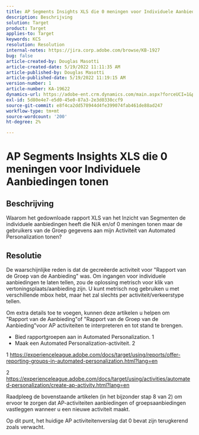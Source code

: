 ```yaml
---
title: AP Segments Insights XLS die 0 meningen voor Individuele Aanbiedingen tonen
description: Beschrijving
solution: Target
product: Target
applies-to: Target
keywords: KCS
resolution: Resolution
internal-notes: https://jira.corp.adobe.com/browse/KB-1927
bug: false
article-created-by: Douglas Masotti
article-created-date: 5/19/2022 11:11:35 AM
article-published-by: Douglas Masotti
article-published-date: 5/19/2022 11:19:15 AM
version-number: 1
article-number: KA-19622
dynamics-url: https://adobe-ent.crm.dynamics.com/main.aspx?forceUCI=1&pagetype=entityrecord&etn=knowledgearticle&id=b14ad66f-64d7-ec11-a7b5-000d3a3add22
exl-id: 5d80e4e7-e5d0-45e0-87a3-2e3d0330ccf9
source-git-commit: e8f4ca2dd578944d4fe399074fab461de88ad247
workflow-type: tm+mt
source-wordcount: '200'
ht-degree: 2%

---
```


# AP Segments Insights XLS die 0 meningen voor Individuele Aanbiedingen tonen

## Beschrijving


Waarom het gedownloade rapport XLS van het Inzicht van Segmenten de individuele aanbiedingen heeft die N/A en/of 0 meningen tonen maar de gebruikers van de Groep gegevens aan mijn Activiteit van Automated Personalization tonen?


## Resolutie


De waarschijnlijke reden is dat de gecreëerde activiteit voor &quot;Rapport van de Groep van de Aanbieding&quot; was. Om ingangen voor individuele aanbiedingen te laten tellen, zou de oplossing metrisch voor klik van vertoningsplaats/aanbieding zijn. U kunt metrisch nog gebruiken u met verschillende mbox hebt, maar het zal slechts per activiteit/verkeerstype tellen.

Om extra details toe te voegen, kunnen deze artikelen u helpen om &quot;Rapport van de Aanbieding&quot;of &quot;Rapport van de Groep van de Aanbieding&quot;voor AP activiteiten te interpreteren en tot stand te brengen.
- Bied rapportgroepen aan in Automated Personalization. 1
- Maak een Automated Personalization-activiteit. 2

1 https://experienceleague.adobe.com/docs/target/using/reports/offer-reporting-groups-in-automated-personalization.html?lang=en

2 https://experienceleague.adobe.com/docs/target/using/activities/automated-personalization/create-ap-activity.html?lang=en

Raadpleeg de bovenstaande artikelen (in het bijzonder stap 8 van 2) om ervoor te zorgen dat AP-activiteiten aanbiedingen of groepsaanbiedingen vastleggen wanneer u een nieuwe activiteit maakt.

Op dit punt, het huidige AP activiteitenverslag dat 0 bevat zijn terugkerend zoals verwacht.
